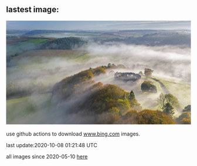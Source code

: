 ## lastest image:
![](images/RestormelCastle.jpg)

use github actions to download www.bing.com images.

last update:2020-10-08 01:21:48 UTC

all images since 2020-05-10 [here](https://github.com/counter2015/bing-daily-images/tree/master/images) 
